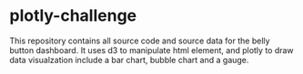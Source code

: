# plotly-challenge

This repository contains all source code and source data for the belly button dashboard.
It uses d3 to manipulate html element, and plotly to draw data visualzation include a bar chart, bubble chart and a gauge.
